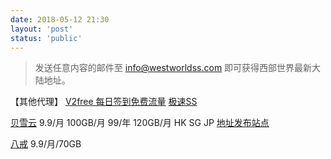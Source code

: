 ```yaml
---
date: 2018-05-12 21:30
layout: 'post'
status: 'public'
---
```


> 发送任意内容的邮件至 <info@westworldss.com> 即可获得西部世界最新大陆地址。

【其他代理】
[V2free 每日签到免费流量](https://v2free.net/user)
[极速SS](https://jsss-25.top)

[贝雪云](https://watermelon.besnow.me/index.php#/stage/dashboard)
9.9/月 100GB/月
99/年 120GB/月
HK SG JP
[地址发布站点](https://address.besnow.xyz/)

[八戒](https://bajie.xyz/)
9.9/月/70GB



